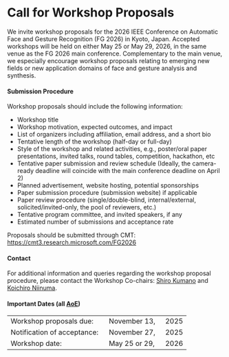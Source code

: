 # Call for Workshop Proposals

We invite workshop proposals for the 2026 IEEE Conference on Automatic Face and Gesture Recognition (FG 2026) in Kyoto, Japan. Accepted workshops will be held on either May 25 or May 29, 2026, in the same venue as the FG 2026 main conference. Complementary to the main venue, we especially encourage workshop proposals relating to emerging new fields or new application domains of face and gesture analysis and synthesis.


#### Submission Procedure

Workshop proposals should include the following information:
- Workshop title
- Workshop motivation, expected outcomes, and impact
- List of organizers including affiliation, email address, and a short bio
- Tentative length of the workshop (half-day or full-day)
- Style of the workshop and related activities, e.g., poster/oral paper presentations, invited talks, round tables, competition, hackathon, etc 
- Tentative paper submission and review schedule (Ideally, the camera-ready deadline will coincide with the main conference deadline on April 2)
- Planned advertisement, website hosting, potential sponsorships
- Paper submission procedure (submission website) if applicable
- Paper review procedure (single/double-blind, internal/external,
solicited/invited-only, the pool of reviewers, etc.)
- Tentative program committee, and invited speakers, if any
- Estimated number of submissions and acceptance rate

Proposals should be submitted through CMT:
https://cmt3.research.microsoft.com/FG2026


#### Contact

For additional information and queries regarding the workshop proposal procedure, please contact the Workshop Co-chairs: <a href="mailto:shiro.kumano@ntt.com">Shiro Kumano</a> and <a href="mailto:kniinuma@fujitsu.com">Koichiro Niinuma</a>.


#### Important Dates (all [AoE](https://time.is/Anywhere_on_Earth))

||||
|:-|:-|:-|
| Workshop proposals due:            | November 13,         | 2025 |
| Notification of acceptance: &nbsp; | November 27,         | 2025 |
| Workshop date:                     | May 25 or 29, &nbsp; | 2026 |